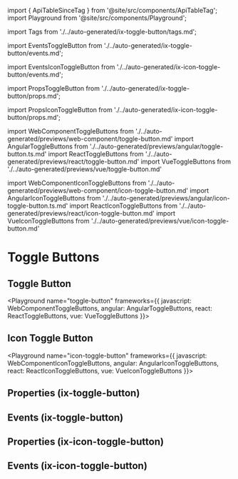import { ApiTableSinceTag } from '@site/src/components/ApiTableTag';
import Playground from '@site/src/components/Playground';

import Tags from './../auto-generated/ix-toggle-button/tags.md';

import EventsToggleButton from './../auto-generated/ix-toggle-button/events.md';

import EventsIconToggleButton from './../auto-generated/ix-icon-toggle-button/events.md';

import PropsToggleButton from './../auto-generated/ix-toggle-button/props.md';

import PropsIconToggleButton from './../auto-generated/ix-icon-toggle-button/props.md';

import WebComponentToggleButtons from './../auto-generated/previews/web-component/toggle-button.md'
import AngularToggleButtons from './../auto-generated/previews/angular/toggle-button.ts.md'
import ReactToggleButtons from './../auto-generated/previews/react/toggle-button.md'
import VueToggleButtons from './../auto-generated/previews/vue/toggle-button.md'

import WebComponentIconToggleButtons from './../auto-generated/previews/web-component/icon-toggle-button.md'
import AngularIconToggleButtons from './../auto-generated/previews/angular/icon-toggle-button.ts.md'
import ReactIconToggleButtons from './../auto-generated/previews/react/icon-toggle-button.md'
import VueIconToggleButtons from './../auto-generated/previews/vue/icon-toggle-button.md'

# Toggle Buttons

## Toggle Button

<Tags />

<Playground
name="toggle-button"
frameworks={{
  javascript: WebComponentToggleButtons,
  angular: AngularToggleButtons,
  react: ReactToggleButtons,
  vue: VueToggleButtons
}}>
</Playground>

## Icon Toggle Button

<Tags />

<Playground
name="icon-toggle-button"
frameworks={{
  javascript: WebComponentIconToggleButtons,
  angular: AngularIconToggleButtons,
  react: ReactIconToggleButtons,
  vue: VueIconToggleButtons
}}>
</Playground>

## Properties (ix-toggle-button)

<PropsToggleButton />

## Events (ix-toggle-button)

<EventsToggleButton />

## Properties (ix-icon-toggle-button)

<PropsIconToggleButton />

## Events (ix-icon-toggle-button)

<EventsIconToggleButton />
